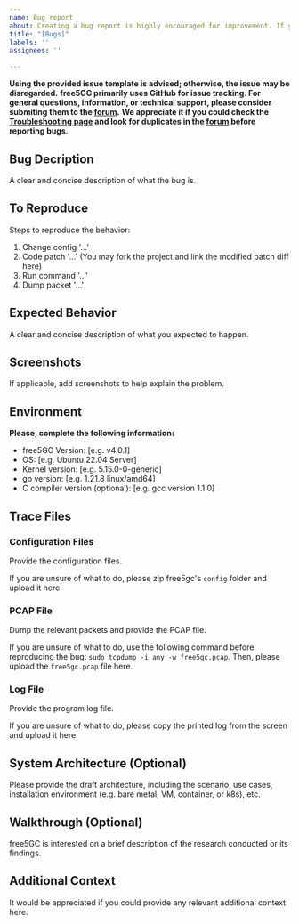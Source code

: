 ```yaml
---
name: Bug report
about: Creating a bug report is highly encouraged for improvement. If you are not fully convinced, it can be forwarded to free5GC forum for further discussion.
title: "[Bugs]"
labels: ''
assignees: ''

---
```


**Using the provided issue template is advised; otherwise, the issue may be disregarded.**
**free5GC primarily uses GitHub for issue tracking. For general questions, information, or technical support, please consider submiting them to the [forum](https://forum.free5gc.org).**
**We appreciate it if you could check the [Troubleshooting page](https://free5gc.org/guide/Troubleshooting/) and look for duplicates in the [forum](https://forum.free5gc.org) before reporting bugs.**
<!-- Please, remove the warnings (the 3 lines above) before submitting the issue -->

## Bug Decription
A clear and concise description of what the bug is.

## To Reproduce
Steps to reproduce the behavior:
1. Change config '...'
2. Code patch '...' (You may fork the project and link the modified patch diff here)
3. Run command '...'
4. Dump packet '...'

## Expected Behavior
A clear and concise description of what you expected to happen.

## Screenshots
If applicable, add screenshots to help explain the problem.

## Environment
**Please, complete the following information:**
 - free5GC Version: [e.g. v4.0.1]
 - OS: [e.g. Ubuntu 22.04 Server]
 - Kernel version: [e.g. 5.15.0-0-generic]
 - go version: [e.g. 1.21.8 linux/amd64]
 - C compiler version (optional): [e.g. gcc version 1.1.0]

## Trace Files
### Configuration Files
Provide the configuration files.

If you are unsure of what to do, please zip free5gc's `config` folder and upload it here.

### PCAP File
Dump the relevant packets and provide the PCAP file.

If you are unsure of what to do, use the following command before reproducing the bug: `sudo tcpdump -i any -w free5gc.pcap`. Then, please upload the `free5gc.pcap` file here.

### Log File
Provide the program log file.

If you are unsure of what to do, please copy the printed log from the screen and upload it here.

## System Architecture (Optional)
Please provide the draft architecture, including the scenario, use cases, installation environment (e.g. bare metal, VM, container, or k8s), etc.

## Walkthrough (Optional)
free5GC is interested on a brief description of the research conducted or its findings.

## Additional Context
It would be appreciated if you could provide any relevant additional context here.
